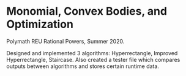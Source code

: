 # Monomial, Convex Bodies, and Optimization

Polymath REU Rational Powers, Summer 2020.

Designed and implemented 3 algorithms: Hyperrectangle, Improved Hyperrectangle, Staircase.
Also created a tester file which compares outputs between algorithms and stores certain runtime data.
